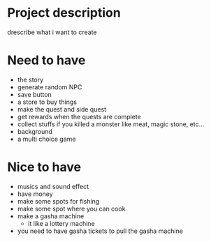 # Project description

drescribe what i want to create

# Need to have

- the story
- generate random NPC
- save button
- a store to buy things
- make the quest and side quest
- get rewards when the quests are complete
- collect stuffs if you killed a monster like meat, magic stone, etc...
- background
- a multi choice game

# Nice to have

- musics and sound effect
- have money
- make some spots for fishing
- make some spot where you can cook
- make a gasha machine
  - it like a lottery machine
- you need to have gasha tickets to pull the gasha machine
